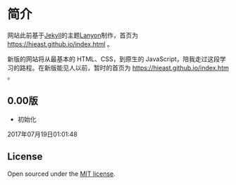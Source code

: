 # 简介

网站此前基于[Jekyll](http://jekyllrb.com)的主题[Lanyon](https://github.com/poole/lanyon)制作，首页为 https://hieast.github.io/index.html 。

新版的网站将从最基本的 HTML、CSS，到原生的 JavaScript，陪我走过这段学习的路程。在新版能见人以前，暂时的首页为  https://hieast.github.io/index.htm 。



## 0.00版

* 初始化

2017年07月19日01:01:48

## License

Open sourced under the [MIT license](LICENSE.md).

